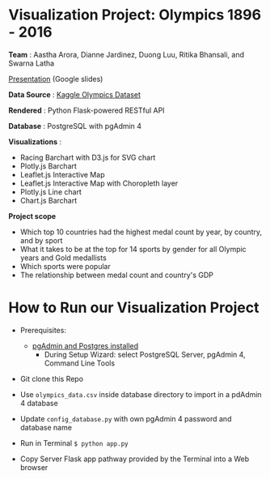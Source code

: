 # Visualization Project: Olympics 1896 - 2016

**Team** : Aastha Arora, Dianne Jardinez, Duong Luu, Ritika Bhansali, and Swarna Latha 


[Presentation](https://docs.google.com/presentation/d/15phHbRS-Q3sLNHk0l2hDTo6bSfimbzLvr5rNNoY-aXc/edit) (Google slides)


**Data Source** : [Kaggle Olympics Dataset](https://www.kaggle.com/heesoo37/120-years-of-olympic-history-athletes-and-results)

**Rendered** : Python Flask-powered RESTful API

**Database** : PostgreSQL with pgAdmin 4

**Visualizations** : 
- Racing Barchart with D3.js for SVG chart
- Plotly.js Barchart
- Leaflet.js Interactive Map
- Leaflet.js Interactive Map with Choropleth layer
- Plotly.js Line chart 
- Chart.js Barchart

**Project scope**
- Which top 10 countries had the highest medal count by year, by country, and by sport
- What it takes to be at the top for 14 sports by gender for all Olympic years and Gold medallists
- Which sports were popular
- The relationship between medal count and country's GDP


# How to Run our Visualization Project
- Prerequisites: 
	- [pgAdmin and Postgres installed](https://www.enterprisedb.com/downloads/postgres-postgresql-downloads)
		- During Setup Wizard: select PostgreSQL Server, pgAdmin 4, Command Line Tools

- Git clone this Repo 
- Use `olympics_data.csv` inside database directory to import in a pdAdmin 4 database
- Update `config_database.py` with own pgAdmin 4 password and database name
- Run in Terminal `$ python app.py`
- Copy Server Flask app pathway provided by the Terminal into a Web browser 
